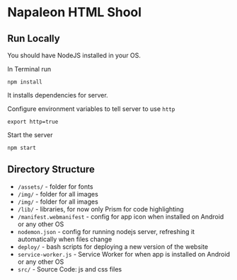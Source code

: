# Napaleon HTML Shool

## Run Locally
You should have NodeJS installed in your OS.

In Terminal run 
```
npm install
```

It installs dependencies for server.

Configure environment variables to tell server to use `http`
```
export http=true
```

Start the server
```
npm start
```

## Directory Structure
* `/assets/` - folder for fonts
* `/img/` - folder for all images
* `/img/` - folder for all images
* `/lib/` - libraries, for now only Prism for code highlighting
* `/manifest.webmanifest` - config for app icon when installed on Android or any other OS
* `nodemon.json` - config for running nodejs server, refreshing it automatically when files change
* `deploy/` - bash scripts for deploying a new version of the website
* `service-worker.js` - Service Worker for when app is installed on Android or any other OS
* `src/` - Source Code: js and css files
